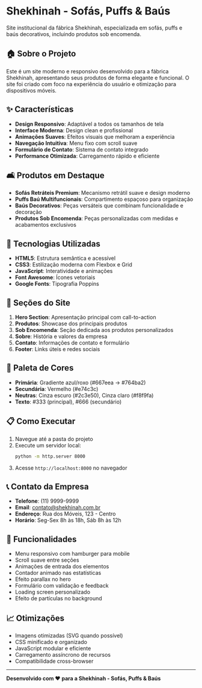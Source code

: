 # Shekhinah - Sofás, Puffs & Baús

Site institucional da fábrica Shekhinah, especializada em sofás, puffs e baús decorativos, incluindo produtos sob encomenda.

## 🏠 Sobre o Projeto

Este é um site moderno e responsivo desenvolvido para a fábrica Shekhinah, apresentando seus produtos de forma elegante e funcional. O site foi criado com foco na experiência do usuário e otimização para dispositivos móveis.

## ✨ Características

- **Design Responsivo**: Adaptável a todos os tamanhos de tela
- **Interface Moderna**: Design clean e profissional
- **Animações Suaves**: Efeitos visuais que melhoram a experiência
- **Navegação Intuitiva**: Menu fixo com scroll suave
- **Formulário de Contato**: Sistema de contato integrado
- **Performance Otimizada**: Carregamento rápido e eficiente

## 🛋️ Produtos em Destaque

- **Sofás Retráteis Premium**: Mecanismo retrátil suave e design moderno
- **Puffs Baú Multifuncionais**: Compartimento espaçoso para organização
- **Baús Decorativos**: Peças versáteis que combinam funcionalidade e decoração
- **Produtos Sob Encomenda**: Peças personalizadas com medidas e acabamentos exclusivos

## 🚀 Tecnologias Utilizadas

- **HTML5**: Estrutura semântica e acessível
- **CSS3**: Estilização moderna com Flexbox e Grid
- **JavaScript**: Interatividade e animações
- **Font Awesome**: Ícones vetoriais
- **Google Fonts**: Tipografia Poppins

## 📱 Seções do Site

1. **Hero Section**: Apresentação principal com call-to-action
2. **Produtos**: Showcase dos principais produtos
3. **Sob Encomenda**: Seção dedicada aos produtos personalizados
4. **Sobre**: História e valores da empresa
5. **Contato**: Informações de contato e formulário
6. **Footer**: Links úteis e redes sociais

## 🎨 Paleta de Cores

- **Primária**: Gradiente azul/roxo (#667eea → #764ba2)
- **Secundária**: Vermelho (#e74c3c)
- **Neutras**: Cinza escuro (#2c3e50), Cinza claro (#f8f9fa)
- **Texto**: #333 (principal), #666 (secundário)

## 📋 Como Executar

1. Navegue até a pasta do projeto
2. Execute um servidor local:
   ```bash
   python -m http.server 8000
   ```
3. Acesse `http://localhost:8000` no navegador

## 📞 Contato da Empresa

- **Telefone**: (11) 9999-9999
- **Email**: contato@shekhinah.com.br
- **Endereço**: Rua dos Móveis, 123 - Centro
- **Horário**: Seg-Sex 8h às 18h, Sáb 8h às 12h

## 🔧 Funcionalidades

- Menu responsivo com hamburger para mobile
- Scroll suave entre seções
- Animações de entrada dos elementos
- Contador animado nas estatísticas
- Efeito parallax no hero
- Formulário com validação e feedback
- Loading screen personalizado
- Efeito de partículas no background

## 📈 Otimizações

- Imagens otimizadas (SVG quando possível)
- CSS minificado e organizado
- JavaScript modular e eficiente
- Carregamento assíncrono de recursos
- Compatibilidade cross-browser

---

**Desenvolvido com ❤️ para a Shekhinah - Sofás, Puffs & Baús**